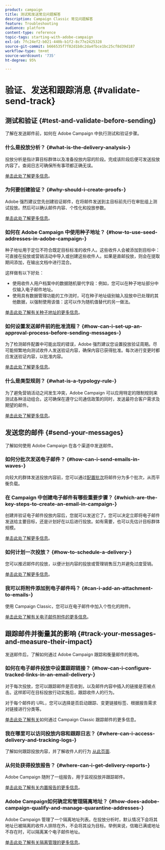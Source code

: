 ```yaml
---
product: campaign
title: 测试和发送常见问题解答
description: Campaign Classic 常见问题解答
feature: Troubleshooting
audience: platform
content-type: reference
topic-tags: starting-with-adobe-campaign
exl-id: 7fc24ef2-b021-440b-b1f2-8c77e2425328
source-git-commit: b666535f7f82d1b8c2da4fbce1bc25cf8d39d187
workflow-type: tm+mt
source-wordcount: '735'
ht-degree: 95%

---
```


# 验证、发送和跟踪消息 {#validate-send-track}



## 测试和验证 {#test-and-validate-before-sending}

了解在发送邮件前，如何在 Adobe Campaign 中执行测试和验证步骤。

### 什么是投放分析？ {#what-is-the-delivery-analysis-}

投放分析是指计算目标群体以及准备投放内容的阶段。完成该阶段后便可发送投放内容了。查阅日志可确保所有事项都正确无误。

[单击此处了解更多信息](../../delivery/using/steps-validating-the-delivery.md)。

### 为何要创建验证？ {#why-should-i-create-proofs-}

Adobe 强烈建议您先创建验证邮件，在将邮件发送到主目标前先行在审批组上测试投放。然后可以确认邮件内容、个性化和投放参数。

[单击此处了解更多信息](../../delivery/using/steps-validating-the-delivery.md#sending-a-proof)。

### 如何在 Adobe Campaign 中使用种子地址？ {#how-to-use-seed-addresses-in-adobe-campaign-}

种子地址用于定位不符合既定目标标准的收件人。这些收件人会被添加到目标中：可直接在投放或营销活动中导入或创建这些收件人。如果是直邮投放，则会在提取期间添加，在输出文档中进行混合。

这样做有以下好处：

* 使用收件人用户档案中的数据随机替代字段：例如，您可以在种子地址部分中仅输入电子邮件地址。
* 使用具有数据管理功能的工作流时，可在种子地址级别输入投放中已处理的其他数据，以强制使用该值：这可以作为随机值替代的另一做法。

[单击此处了解有关种子地址的更多信息](../../delivery/using/about-seed-addresses.md)。

### 如何设置发送邮件前的批准流程？ {#how-can-i-set-up-an-approval-process-before-sending-messages-}

为了检测邮件配置中可能出现的错误，Adobe 强烈建议您设置投放验证周期。尽可能频繁地向测试收件人发送验证内容，确保内容已获得批准。每次进行变更时都应发送验证内容，以批准内容。

[单击此处了解更多信息](../../delivery/using/steps-validating-the-delivery.md#sending-a-proof)。

### 什么是类型规则？ {#what-is-a-typology-rule-}

为了避免营销活动之间发生冲突，Adobe Campaign 可以应用特定的限制规则来测试各种活动组合。这可确保在遵守公司通信政策的同时，发送最符合客户需求及期望的邮件。

[单击此处了解更多信息](../../campaign-opt/using/about-campaign-typologies.md)。

## 发送您的邮件 {#send-your-messages}

了解如何使用 Adobe Campaign 在各个渠道中发送邮件。

### 如何分批次发送电子邮件？ {#how-can-i-send-emails-in-waves-}

向较大的群体发送投放内容前，您可以通过[配置批次](../../delivery/using/steps-sending-the-delivery.md#sending-using-multiple-waves)将邮件分为多个批次，从而平衡负载。

### 在 Campaign 中创建电子邮件有哪些重要步骤？ {#which-are-the-key-steps-to-create-an-email-in-campaign-}

创建并验证电子邮件投放内容后，您就可以发送它了。您可以决定立即将电子邮件发送给主要目标，还是计划好在以后进行投放。如有需要，也可以先估计目标群体规模。

[单击此处了解更多信息](../../delivery/using/steps-validating-the-delivery.md#sending-a-proof)。

### 如何计划一次投放？ {#how-to-schedule-a-delivery-}

您可以推迟邮件的投放，以便计划内容的投放或管理销售压力并避免过度营销。

[单击此处了解更多信息](../../delivery/using/steps-sending-the-delivery.md#scheduling-the-delivery-sending)。

### 我可以将附件添加到电子邮件吗？ {#can-i-add-an-attachment-to-emails-}

使用 Campaign Classic，您可以在电子邮件中加入个性化的附件。

[单击此处了解有关电子邮件附件的更多信息](../../delivery/using/attaching-files.md)。

## 跟踪邮件并衡量其的影响 {#track-your-messages-and-measure-their-impact}

发送邮件后，了解如何通过 Adobe Campaign 跟踪和衡量邮件的影响。

### 如何在电子邮件投放中设置跟踪链接？ {#how-can-i-configure-tracked-links-in-an-email-delivery-}

对于每次投放，您可以跟踪邮件是否收到，以及邮件内容中插入的链接是否被点击。这样即可在目标投放行动实施后，跟踪收件人的行为。

对于每个邮件的 URL，您可以选择是否启动跟踪、变更链接标签、根据报告需求对链接进行分类等。

[单击此处了解有关](../../delivery/using/about-message-tracking.md)如何通过 Campaign Classic 跟踪邮件的更多信息。

### 我在哪里可以访问投放内容和跟踪日志？ {#where-can-i-access-delivery-and-tracking-logs-}

了解如何跟踪投放内容，并了解收件人的行为 [从此页面](../../delivery/using/delivery-dashboard.md).

### 从何处获得投放报告？ {#where-can-i-get-delivery-reports-}

Adobe Campaign 随附了一组报告，用于监视投放并跟踪邮件。

[单击此处了解有关内置报告的更多信息](../../reporting/using/delivery-reports.md)。

### Adobe Campaign如何确定和管理隔离地址？ {#how-does-adobe-campaign-qualify-and-manage-quarantine-addresses-}

Adobe Campaign 管理了一个隔离地址列表。在投放分析时，默认情况下会将其地址已被隔离的收件人排除在外，不会将其设为目标。举例来说，信箱已满或地址不存在时，可以隔离某个电子邮件地址。

[单击此处了解有关隔离管理的更多信息](../../delivery/using/understanding-quarantine-management.md)。
